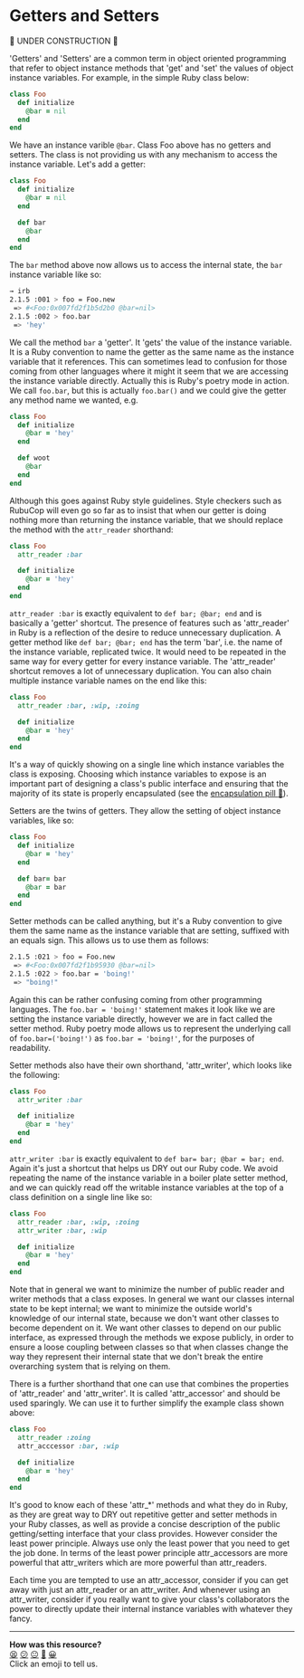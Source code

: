 Getters and Setters
===================

:construction: UNDER CONSTRUCTION :construction:

'Getters' and 'Setters' are a common term in object oriented programming that refer to object instance methods that 'get' and 'set' the values of object instance variables.  For example, in the simple Ruby class below:

```ruby
class Foo
  def initialize
    @bar = nil
  end
end
```

We have an instance varible `@bar`.  Class Foo above has no getters and setters.  The class is not providing us with any mechanism to access the instance variable.  Let's add a getter:

```ruby
class Foo
  def initialize
    @bar = nil
  end

  def bar
    @bar
  end
end
```

The `bar` method above now allows us to access the internal state, the `bar` instance variable like so:

```sh
→ irb
2.1.5 :001 > foo = Foo.new
 => #<Foo:0x007fd2f1b5d2b0 @bar=nil>
2.1.5 :002 > foo.bar
 => 'hey'
```

We call the method `bar` a 'getter'.  It 'gets' the value of the instance variable.  It is a Ruby convention to name the getter as the same name as the instance variable that it references.  This can sometimes lead to confusion for those coming from other languages where it might it seem that we are accessing the instance variable directly.  Actually this is Ruby's poetry mode in action.  We call `foo.bar`, but this is actually `foo.bar()` and we could give the getter any method name we wanted, e.g.

```ruby
class Foo
  def initialize
    @bar = 'hey'
  end

  def woot
    @bar
  end
end
```

Although this goes against Ruby style guidelines.  Style checkers such as RubuCop will even go so far as to insist that when our getter is doing nothing more than returning the instance variable, that we should replace the method with the `attr_reader` shorthand:

```ruby
class Foo
  attr_reader :bar

  def initialize
    @bar = 'hey'
  end
end
```

`attr_reader :bar` is exactly equivalent to `def bar; @bar; end` and is basically a 'getter' shortcut. The presence of features such as 'attr_reader' in Ruby is a reflection of the desire to reduce unnecessary duplication.  A getter method like `def bar; @bar; end` has the term 'bar', i.e. the name of the instance variable, replicated twice.  It would need to be repeated in the same way for every getter for every instance variable.  The 'attr_reader' shortcut removes a lot of unnecessary duplication.  You can also chain multiple instance variable names on the end like this:

```ruby
class Foo
  attr_reader :bar, :wip, :zoing

  def initialize
    @bar = 'hey'
  end
end
```

It's a way of quickly showing on a single line which instance variables the class is exposing.  Choosing which instance variables to expose is an important part of designing a class's public interface and ensuring that the majority of its state is properly encapsulated (see the [encapsulation pill&nbsp;:pill:](../pills/encapsulation.md)).

Setters are the twins of getters.  They allow the setting of object instance variables, like so:

```ruby
class Foo
  def initialize
    @bar = 'hey'
  end

  def bar= bar
    @bar = bar
  end
end
```

Setter methods can be called anything, but it's a Ruby convention to give them the same name as the instance variable that are setting, suffixed with an equals sign.  This allows us to use them as follows:

```sh
2.1.5 :021 > foo = Foo.new
 => #<Foo:0x007fd2f1b95930 @bar=nil>
2.1.5 :022 > foo.bar = 'boing!'
 => "boing!"
```

Again this can be rather confusing coming from other programming languages.  The `foo.bar = 'boing!'`  statement makes it look like we are setting the instance variable directly, however we are in fact called the setter method.  Ruby poetry mode allows us to represent the underlying call of `foo.bar=('boing!')` as `foo.bar = 'boing!'`, for the purposes of readability.

Setter methods also have their own shorthand, 'attr_writer', which looks like the following:

```ruby
class Foo
  attr_writer :bar

  def initialize
    @bar = 'hey'
  end
end
```

`attr_writer :bar` is exactly equivalent to `def bar= bar; @bar = bar; end`.  Again it's just a shortcut that helps us DRY out our Ruby code.  We avoid repeating the name of the instance variable in a boiler plate setter method, and we can quickly read off the writable instance variables at the top of a class definition on a single line like so:

```ruby
class Foo
  attr_reader :bar, :wip, :zoing
  attr_writer :bar, :wip

  def initialize
    @bar = 'hey'
  end
end
```

Note that in general we want to minimize the number of public reader and writer methods that a class exposes.  In general we want our classes internal state to be kept internal; we want to minimize the outside world's knowledge of our internal state, because we don't want other classes to become dependent on it.  We want other classes to depend on our public interface, as expressed through the methods we expose publicly, in order to ensure a loose coupling between classes so that when classes change the way they represent their internal state that we don't break the entire overarching system that is relying on them.

There is a further shorthand that one can use that combines the properties of 'attr_reader' and 'attr_writer'.  It is called 'attr_accessor' and should be used sparingly.  We can use it to further simplify the example class shown above:

```ruby
class Foo
  attr_reader :zoing
  attr_acccessor :bar, :wip

  def initialize
    @bar = 'hey'
  end
end
```

It's good to know each of these 'attr_*' methods and what they do in Ruby, as they are great way to DRY out repetitive getter and setter methods in your Ruby classes, as well as provide a concise description of the public getting/setting interface that your class provides.  However consider the least power principle.  Always use only the least power that you need to get the job done.  In terms of the least power principle attr_accessors are more powerful that attr_writers which are more powerful than attr_readers.

Each time you are tempted to use an attr_accessor, consider if you can get away with just an attr_reader or an attr_writer.  And whenever using an attr_writer, consider if you really want to give your class's collaborators the power to directly update their internal instance variables with whatever they fancy.

<!-- BEGIN GENERATED SECTION DO NOT EDIT -->

---

**How was this resource?**  
[😫](https://airtable.com/shrUJ3t7KLMqVRFKR?prefill_Repository=course&prefill_File=pills/getters_and_setters.md&prefill_Sentiment=😫) [😕](https://airtable.com/shrUJ3t7KLMqVRFKR?prefill_Repository=course&prefill_File=pills/getters_and_setters.md&prefill_Sentiment=😕) [😐](https://airtable.com/shrUJ3t7KLMqVRFKR?prefill_Repository=course&prefill_File=pills/getters_and_setters.md&prefill_Sentiment=😐) [🙂](https://airtable.com/shrUJ3t7KLMqVRFKR?prefill_Repository=course&prefill_File=pills/getters_and_setters.md&prefill_Sentiment=🙂) [😀](https://airtable.com/shrUJ3t7KLMqVRFKR?prefill_Repository=course&prefill_File=pills/getters_and_setters.md&prefill_Sentiment=😀)  
Click an emoji to tell us.

<!-- END GENERATED SECTION DO NOT EDIT -->
